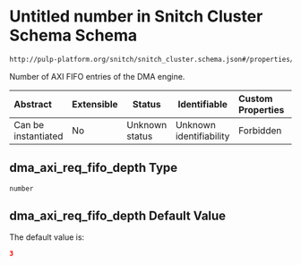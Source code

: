 # Untitled number in Snitch Cluster Schema Schema

```txt
http://pulp-platform.org/snitch/snitch_cluster.schema.json#/properties/dma_axi_req_fifo_depth
```

Number of AXI FIFO entries of the DMA engine.


| Abstract            | Extensible | Status         | Identifiable            | Custom Properties | Additional Properties | Access Restrictions | Defined In                                                                        |
| :------------------ | ---------- | -------------- | ----------------------- | :---------------- | --------------------- | ------------------- | --------------------------------------------------------------------------------- |
| Can be instantiated | No         | Unknown status | Unknown identifiability | Forbidden         | Allowed               | none                | [snitch_cluster.schema.json\*](snitch_cluster.schema.json "open original schema") |

## dma_axi_req_fifo_depth Type

`number`

## dma_axi_req_fifo_depth Default Value

The default value is:

```json
3
```
